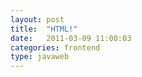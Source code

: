 ```yaml
---
layout: post
title:  "HTML!"
date:   2011-03-09 11:00:03
categories: frontend
type: javaweb
---
```


